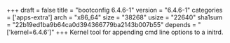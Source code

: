 +++
draft = false
title = "bootconfig 6.4.6-1"
version = "6.4.6-1"
categories = ['apps-extra']
arch = "x86_64"
size = "38268"
usize = "22640"
sha1sum = "22b19ed1ba9b64ca0d394366779ba2143b007b55"
depends = "['kernel=6.4.6']"
+++
Kernel tool for appending cmd line options to a initrd.